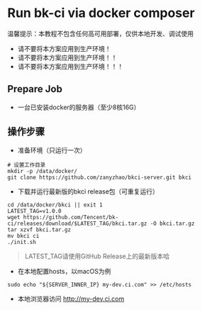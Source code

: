 # Run bk-ci via docker composer
温馨提示：本教程不包含任何高可用部署，仅供本地开发、调试使用

- 请不要将本方案应用到生产环境！
- 请不要将本方案应用到生产环境！！
- 请不要将本方案应用到生产环境！！！


## Prepare Job
- 一台已安装docker的服务器（至少8核16G）

## 操作步骤
- 准备环境（只运行一次）
```shell
# 设置工作目录
mkdir -p /data/docker/
git clone https://github.com/zanyzhao/bkci-server.git bkci
```

- 下载并运行最新版的bkci release包（可重复运行）
```shell
cd /data/docker/bkci || exit 1
LATEST_TAG=v1.0.0
wget https://github.com/Tencent/bk-ci/releases/download/$LATEST_TAG/bkci.tar.gz -O bkci.tar.gz
tar xzvf bkci.tar.gz
mv bkci ci
./init.sh
```
> LATEST_TAG请使用GitHub Release上的最新版本哈

- 在本地配置hosts，以macOS为例
```shell
sudo echo "${SERVER_INNER_IP} my-dev.ci.com" >> /etc/hosts
```

- 本地浏览器访问 http://my-dev.ci.com
